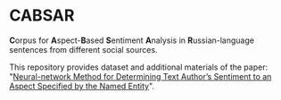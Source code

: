 # CABSAR
**C**orpus for **A**spect-**B**ased **S**entiment **A**nalysis in **R**ussian-language sentences from different social sources.

This repository provides dataset and additional materials of the paper: "[Neural-network Method for Determining Text
Author’s Sentiment to an Aspect Specified by the
Named Entity](http://ceur-ws.org/Vol-2648/paper11.pdf)".

